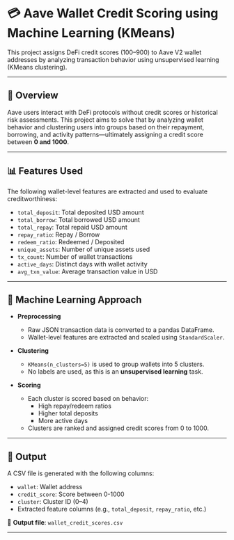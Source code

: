 # 💳 Aave Wallet Credit Scoring using Machine Learning (KMeans)

This project assigns DeFi credit scores (100–900) to Aave V2 wallet addresses by analyzing transaction behavior using unsupervised learning (KMeans clustering).

---


## 📖 Overview

Aave users interact with DeFi protocols without credit scores or historical risk assessments. This project aims to solve that by analyzing wallet behavior and clustering users into groups based on their repayment, borrowing, and activity patterns—ultimately assigning a credit score between **0 and 1000**.

---

## 📊 Features Used

The following wallet-level features are extracted and used to evaluate creditworthiness:

- `total_deposit`: Total deposited USD amount
- `total_borrow`: Total borrowed USD amount
- `total_repay`: Total repaid USD amount
- `repay_ratio`: Repay / Borrow
- `redeem_ratio`: Redeemed / Deposited
- `unique_assets`: Number of unique assets used
- `tx_count`: Number of wallet transactions
- `active_days`: Distinct days with wallet activity
- `avg_txn_value`: Average transaction value in USD

---

## 🧠 Machine Learning Approach

- **Preprocessing**
  - Raw JSON transaction data is converted to a pandas DataFrame.
  - Wallet-level features are extracted and scaled using `StandardScaler`.

- **Clustering**
  - `KMeans(n_clusters=5)` is used to group wallets into 5 clusters.
  - No labels are used, as this is an **unsupervised learning** task.

- **Scoring**
  - Each cluster is scored based on behavior:
    - High repay/redeem ratios
    - Higher total deposits
    - More active days
  - Clusters are ranked and assigned credit scores from 0 to 1000.

---

## 📁 Output

A CSV file is generated with the following columns:

- `wallet`: Wallet address
- `credit_score`: Score between 0-1000
- `cluster`: Cluster ID (0–4)
- Extracted feature columns (e.g., `total_deposit`, `repay_ratio`, etc.)

📄 **Output file**: `wallet_credit_scores.csv`

---


